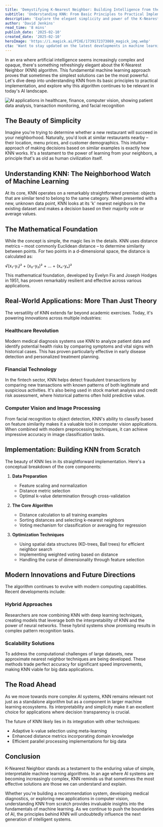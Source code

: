 ```yaml
---
title: 'Demystifying K-Nearest Neighbor: Building Intelligence from the Ground Up'
subtitle: 'Understanding KNN: From Basic Principles to Practical Implementation'
description: 'Explore the elegant simplicity and power of the K-Nearest Neighbor algorithm, from its basic principles to modern applications in healthcare, finance, and computer vision. Learn how this fundamental machine learning approach continues to shape AI development and innovation.'
author: 'David Jenkins'
read_time: '8 mins'
publish_date: '2025-02-10'
created_date: '2025-02-10'
heroImage: 'https://i.magick.ai/PIXE/1739172373869_magick_img.webp'
cta: 'Want to stay updated on the latest developments in machine learning and AI? Follow us on LinkedIn for regular insights, tutorials, and industry updates from leading experts in the field.'
---
```


In an era where artificial intelligence seems increasingly complex and opaque, there's something refreshingly elegant about the K-Nearest Neighbor (KNN) algorithm. This fundamental machine learning approach proves that sometimes the simplest solutions can be the most powerful. Let's dive deep into understanding KNN from its basic principles to practical implementation, and explore why this algorithm continues to be relevant in today's AI landscape.

![AI applications in healthcare, finance, computer vision, showing patient data analysis, transaction monitoring, and facial recognition](https://i.magick.ai/PIXE/1739172373874_magick_img.webp)

## The Beauty of Simplicity

Imagine you're trying to determine whether a new restaurant will succeed in your neighborhood. Naturally, you'd look at similar restaurants nearby – their location, menu prices, and customer demographics. This intuitive approach of making decisions based on similar examples is exactly how KNN works. It's a testament to the power of learning from your neighbors, a principle that's as old as human civilization itself.

## Understanding KNN: The Neighborhood Watch of Machine Learning

At its core, KNN operates on a remarkably straightforward premise: objects that are similar tend to belong to the same category. When presented with a new, unknown data point, KNN looks at its 'k' nearest neighbors in the existing dataset and makes a decision based on their majority vote or average values.

## The Mathematical Foundation

While the concept is simple, the magic lies in the details. KNN uses distance metrics – most commonly Euclidean distance – to determine similarity between points. For two points in a d-dimensional space, the distance is calculated as:

√(x₁-y₁)² + (x₂-y₂)² + ... + (xₙ-yₙ)²

This mathematical foundation, developed by Evelyn Fix and Joseph Hodges in 1951, has proven remarkably resilient and effective across various applications.

## Real-World Applications: More Than Just Theory

The versatility of KNN extends far beyond academic exercises. Today, it's powering innovations across multiple industries:

### Healthcare Revolution

Modern medical diagnosis systems use KNN to analyze patient data and identify potential health risks by comparing symptoms and vital signs with historical cases. This has proven particularly effective in early disease detection and personalized treatment planning.

### Financial Technology

In the fintech sector, KNN helps detect fraudulent transactions by comparing new transactions with known patterns of both legitimate and suspicious activities. It's also being used in stock market analysis and credit risk assessment, where historical patterns often hold predictive value.

### Computer Vision and Image Processing

From facial recognition to object detection, KNN's ability to classify based on feature similarity makes it a valuable tool in computer vision applications. When combined with modern preprocessing techniques, it can achieve impressive accuracy in image classification tasks.

## Implementation: Building KNN from Scratch

The beauty of KNN lies in its straightforward implementation. Here's a conceptual breakdown of the core components:

1. **Data Preparation**
   - Feature scaling and normalization
   - Distance metric selection
   - Optimal k-value determination through cross-validation

2. **The Core Algorithm**
   - Distance calculation to all training examples
   - Sorting distances and selecting k-nearest neighbors
   - Voting mechanism for classification or averaging for regression

3. **Optimization Techniques**
   - Using spatial data structures (KD-trees, Ball trees) for efficient neighbor search
   - Implementing weighted voting based on distance
   - Handling the curse of dimensionality through feature selection

## Modern Innovations and Future Directions

The algorithm continues to evolve with modern computing capabilities. Recent developments include:

### Hybrid Approaches

Researchers are now combining KNN with deep learning techniques, creating models that leverage both the interpretability of KNN and the power of neural networks. These hybrid systems show promising results in complex pattern recognition tasks.

### Scalability Solutions

To address the computational challenges of large datasets, new approximate nearest neighbor techniques are being developed. These methods trade perfect accuracy for significant speed improvements, making KNN viable for big data applications.

## The Road Ahead

As we move towards more complex AI systems, KNN remains relevant not just as a standalone algorithm but as a component in larger machine learning ecosystems. Its interpretability and simplicity make it an excellent choice for applications where decision transparency is crucial.

The future of KNN likely lies in its integration with other techniques:
- Adaptive k-value selection using meta-learning
- Enhanced distance metrics incorporating domain knowledge
- Efficient parallel processing implementations for big data

## Conclusion

K-Nearest Neighbor stands as a testament to the enduring value of simple, interpretable machine learning algorithms. In an age where AI systems are becoming increasingly complex, KNN reminds us that sometimes the most effective solutions are those we can understand and explain.

Whether you're building a recommendation system, developing medical diagnostics, or exploring new applications in computer vision, understanding KNN from scratch provides invaluable insights into the fundamentals of machine learning. As we continue to push the boundaries of AI, the principles behind KNN will undoubtedly influence the next generation of intelligent systems.